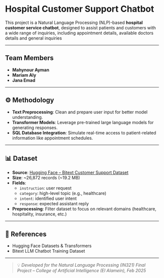 #  Hospital Customer Support Chatbot

This project is a Natural Language Processing (NLP)-based **hospital customer service chatbot**, designed to assist patients and customers with a wide range of inquiries, including appointment details, available doctors details and general inquiries

---

##  Team Members

- **Mahynour Ayman**   
- **Mariam Aly** 
- **Jana Emad**  

---

## ⚙️ Methodology

- **Text Preprocessing**: Clean and prepare user input for better model understanding.
- **Transformer Models**: Leverage pre-trained large language models for generating responses.
- **SQL Database Integration**: Simulate real-time access to patient-related information like appointment schedules.

---

## 📊 Dataset

- **Source**: [Hugging Face – Bitext Customer Support Dataset](https://huggingface.co/datasets/bitext/Bitext-customer-support-llm-chatbot-training-dataset)
- **Size**: ~26,872 records (~19.2 MB)
- **Fields**:
  - `instruction`: user request
  - `category`: high-level topic (e.g., healthcare)
  - `intent`: identified user intent
  - `response`: expected assistant reply
- **Preprocessing**: Filter dataset to focus on relevant domains (healthcare, hospitality, insurance, etc.)

---

## 🔗 References

- Hugging Face Datasets & Transformers  
- Bitext LLM Chatbot Training Dataset

---

> 💡 _Developed for the Natural Language Processing (IN321) Final Project – College of Artificial Intelligence (El Alamein), Feb 2025_
